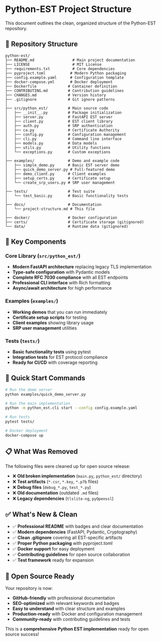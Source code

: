 # Python-EST Project Structure

This document outlines the clean, organized structure of the Python-EST repository.

## 📁 Repository Structure

```
python-est/
├── README.md                 # Main project documentation
├── LICENSE                   # MIT License
├── requirements.txt          # Core dependencies
├── pyproject.toml           # Modern Python packaging
├── config.example.yaml      # Configuration template
├── docker-compose.yml       # Docker deployment
├── Dockerfile              # Container definition
├── CONTRIBUTING.md         # Contribution guidelines
├── CHANGES.md              # Version history
├── .gitignore              # Git ignore patterns
│
├── src/python_est/         # Main source code
│   ├── __init__.py         # Package initialization
│   ├── server.py           # FastAPI EST server
│   ├── client.py           # EST client library
│   ├── auth.py             # SRP authentication
│   ├── ca.py               # Certificate Authority
│   ├── config.py           # Configuration management
│   ├── cli.py              # Command line interface
│   ├── models.py           # Data models
│   ├── utils.py            # Utility functions
│   └── exceptions.py       # Custom exceptions
│
├── examples/               # Demo and example code
│   ├── simple_demo.py      # Basic EST server demo
│   ├── quick_demo_server.py # Full-featured demo
│   ├── demo_client.py      # Client examples
│   ├── setup_certs.py      # Certificate setup
│   └── create_srp_users.py # SRP user management
│
├── tests/                  # Test suite
│   └── test_basic.py       # Basic functionality tests
│
├── docs/                   # Documentation
│   └── project-structure.md # This file
│
├── docker/                 # Docker configuration
├── certs/                  # Certificate storage (gitignored)
└── data/                   # Runtime data (gitignored)
```

## 🔧 Key Components

### Core Library (`src/python_est/`)
- **Modern FastAPI architecture** replacing legacy TLS implementation
- **Type-safe configuration** with Pydantic models
- **Complete RFC 7030 compliance** with all EST endpoints
- **Professional CLI interface** with Rich formatting
- **Async/await architecture** for high performance

### Examples (`examples/`)
- **Working demos** that you can run immediately
- **Certificate setup scripts** for testing
- **Client examples** showing library usage
- **SRP user management** utilities

### Tests (`tests/`)
- **Basic functionality tests** using pytest
- **Integration tests** for EST protocol compliance
- **Ready for CI/CD** with coverage reporting

## 🚀 Quick Start Commands

```bash
# Run the demo server
python examples/quick_demo_server.py

# Run the main implementation
python -m python_est.cli start --config config.example.yaml

# Run tests
pytest tests/

# Docker deployment
docker-compose up
```

## 📋 What Was Removed

The following files were cleaned up for open source release:

- ❌ **Old broken implementation** (`main.py`, `python_est/` directory)
- ❌ **Test artifacts** (`*.csr`, `*.key`, `*.p7b` files)
- ❌ **Debug files** (`debug_*.py`, `test_*.py`)
- ❌ **Old documentation** (outdated `.md` files)
- ❌ **Legacy dependencies** (`tlslite-ng`, `pyOpenssl`)

## ✅ What's New & Clean

- ✅ **Professional README** with badges and clear documentation
- ✅ **Modern dependencies** (FastAPI, Pydantic, Cryptography)
- ✅ **Clean .gitignore** covering all EST-specific artifacts
- ✅ **Proper Python packaging** with pyproject.toml
- ✅ **Docker support** for easy deployment
- ✅ **Contributing guidelines** for open source collaboration
- ✅ **Test framework** ready for expansion

## 🎯 Open Source Ready

Your repository is now:
- **GitHub-friendly** with professional documentation
- **SEO-optimized** with relevant keywords and badges
- **Easy to understand** with clear structure and examples
- **Production-ready** with Docker and configuration management
- **Community-ready** with contributing guidelines and tests

This is a **comprehensive Python EST implementation** ready for open source success!